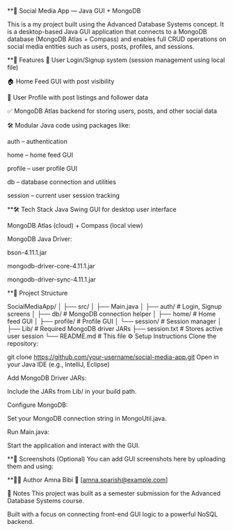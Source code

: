 **📱 Social Media App — Java GUI + MongoDB

This is a my project built using the Advanced Database Systems concept. 
It is a desktop-based Java GUI application that connects to a MongoDB database (MongoDB Atlas + Compass) and enables full CRUD operations on social media entities such as users, posts, profiles, and sessions.

**🚀 Features
🔐 User Login/Signup system (session management using local file)

🏠 Home Feed GUI with post visibility

👤 User Profile with post listings and follower data

✅ MongoDB Atlas backend for storing users, posts, and other social data

🛠️ Modular Java code using packages like:

auth – authentication

home – home feed GUI

profile – user profile GUI

db – database connection and utilities

session – current user session tracking

**🛠️ Tech Stack
Java Swing GUI for desktop user interface

MongoDB Atlas (cloud) + Compass (local view)

MongoDB Java Driver:

bson-4.11.1.jar

mongodb-driver-core-4.11.1.jar

mongodb-driver-sync-4.11.1.jar

**📁 Project Structure

SocialMediaApp/
│
├── src/
│   ├── Main.java
│   ├── auth/                # Login, Signup screens
│   ├── db/                  # MongoDB connection helper
│   ├── home/                # Home feed GUI
│   ├── profile/             # Profile GUI
│   └── session/             # Session manager
│
├── Lib/                    # Required MongoDB driver JARs
├── session.txt             # Stores active user session
└── README.md               # This file
⚙️ Setup Instructions
Clone the repository:

git clone https://github.com/your-username/social-media-app.git
Open in your Java IDE (e.g., IntelliJ, Eclipse)

Add MongoDB Driver JARs:

Include the JARs from Lib/ in your build path.

Configure MongoDB:

Set your MongoDB connection string in MongoUtil.java.

Run Main.java:

Start the application and interact with the GUI.

**📸 Screenshots (Optional)
You can add GUI screenshots here by uploading them and using:


**🧑‍💻 Author
Amna Bibi
📧 [amna.sparish@example.com]

📌 Notes
This project was built as a semester submission for the Advanced Database Systems course.

Built with a focus on connecting front-end GUI logic to a powerful NoSQL backend.
